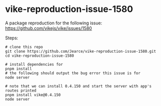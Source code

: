 # vike-reproduction-issue-1580
A package reproduction for the following issue: https://github.com/vikejs/vike/issues/1580 

Steps:
```
# clone this repo
git clone https://github.com/Jearce/vike-reproduction-issue-1580.git
cd vike-reproduction-issue-1580

# install dependencies for
pnpm install
# the following should output the bug error this issue is for
node server

# note that we can install 0.4.150 and start the server with app's routes printed
pnpm install vike@0.4.150
node server
```
